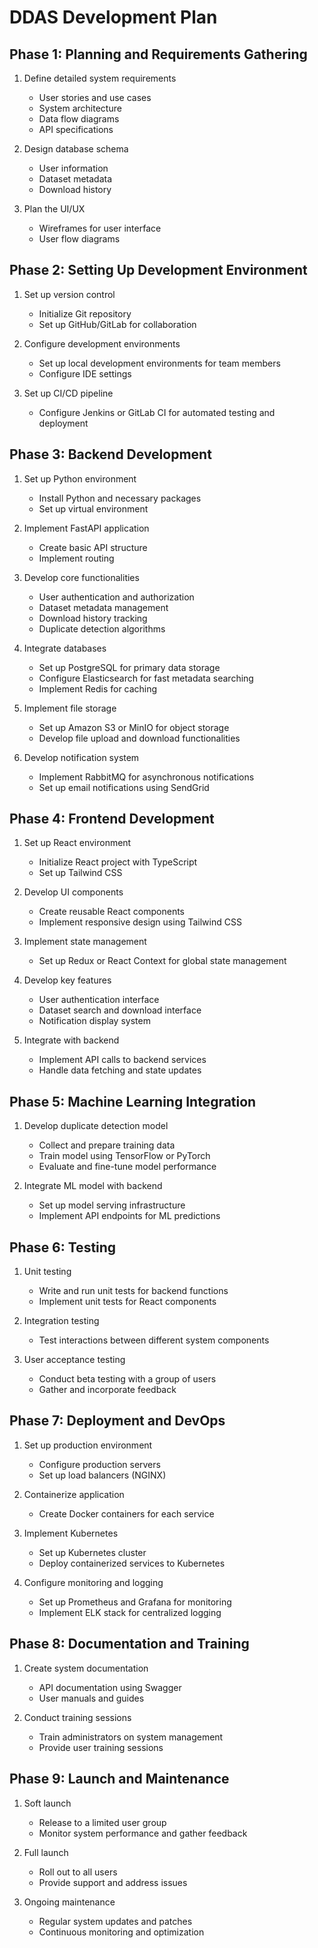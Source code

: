 # DDAS Development Plan

## Phase 1: Planning and Requirements Gathering

1. Define detailed system requirements
   - User stories and use cases
   - System architecture
   - Data flow diagrams
   - API specifications

2. Design database schema
   - User information
   - Dataset metadata
   - Download history

3. Plan the UI/UX
   - Wireframes for user interface
   - User flow diagrams

## Phase 2: Setting Up Development Environment

1. Set up version control
   - Initialize Git repository
   - Set up GitHub/GitLab for collaboration

2. Configure development environments
   - Set up local development environments for team members
   - Configure IDE settings

3. Set up CI/CD pipeline
   - Configure Jenkins or GitLab CI for automated testing and deployment

## Phase 3: Backend Development

1. Set up Python environment
   - Install Python and necessary packages
   - Set up virtual environment

2. Implement FastAPI application
   - Create basic API structure
   - Implement routing

3. Develop core functionalities
   - User authentication and authorization
   - Dataset metadata management
   - Download history tracking
   - Duplicate detection algorithms

4. Integrate databases
   - Set up PostgreSQL for primary data storage
   - Configure Elasticsearch for fast metadata searching
   - Implement Redis for caching

5. Implement file storage
   - Set up Amazon S3 or MinIO for object storage
   - Develop file upload and download functionalities

6. Develop notification system
   - Implement RabbitMQ for asynchronous notifications
   - Set up email notifications using SendGrid

## Phase 4: Frontend Development

1. Set up React environment
   - Initialize React project with TypeScript
   - Set up Tailwind CSS

2. Develop UI components
   - Create reusable React components
   - Implement responsive design using Tailwind CSS

3. Implement state management
   - Set up Redux or React Context for global state management

4. Develop key features
   - User authentication interface
   - Dataset search and download interface
   - Notification display system

5. Integrate with backend
   - Implement API calls to backend services
   - Handle data fetching and state updates

## Phase 5: Machine Learning Integration

1. Develop duplicate detection model
   - Collect and prepare training data
   - Train model using TensorFlow or PyTorch
   - Evaluate and fine-tune model performance

2. Integrate ML model with backend
   - Set up model serving infrastructure
   - Implement API endpoints for ML predictions

## Phase 6: Testing

1. Unit testing
   - Write and run unit tests for backend functions
   - Implement unit tests for React components

2. Integration testing
   - Test interactions between different system components

3. User acceptance testing
   - Conduct beta testing with a group of users
   - Gather and incorporate feedback

## Phase 7: Deployment and DevOps

1. Set up production environment
   - Configure production servers
   - Set up load balancers (NGINX)

2. Containerize application
   - Create Docker containers for each service

3. Implement Kubernetes
   - Set up Kubernetes cluster
   - Deploy containerized services to Kubernetes

4. Configure monitoring and logging
   - Set up Prometheus and Grafana for monitoring
   - Implement ELK stack for centralized logging

## Phase 8: Documentation and Training

1. Create system documentation
   - API documentation using Swagger
   - User manuals and guides

2. Conduct training sessions
   - Train administrators on system management
   - Provide user training sessions

## Phase 9: Launch and Maintenance

1. Soft launch
   - Release to a limited user group
   - Monitor system performance and gather feedback

2. Full launch
   - Roll out to all users
   - Provide support and address issues

3. Ongoing maintenance
   - Regular system updates and patches
   - Continuous monitoring and optimization
 
